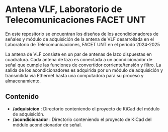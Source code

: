 <!-- markdownlint-disable-file MD013 -->
# Antena VLF, Laboratorio de Telecomunicaciones FACET UNT

En este repositorio se encuentran los diseños de los acondicionadores de señales y módulo de adquisición de la antena de VLF desarrollada en el Laboratorio de Telecomunicaciones, FACET UNT en el periodo 2024-2025

La antena de VLF consiste en un par de antenas de lazo dispuestas en cuadratura. Cada antena de lazo es conectada a un acondicionador de señal que cumple las funciones de convertidor corriente/tensión y filtro. La salida de los acondicionadores es adquirida por un módulo de adquisición y transmitida via Ethernet hasta una computadora para su proceso y almacenamiento.

## Contenido

- **/adquisicion** : Directorio conteniendo el proyecto de KiCad del módulo de adquisición.
- **/acondicionador** : Directorio conteniendo el proyecto de KiCad del módulo acondicionador de señal.
